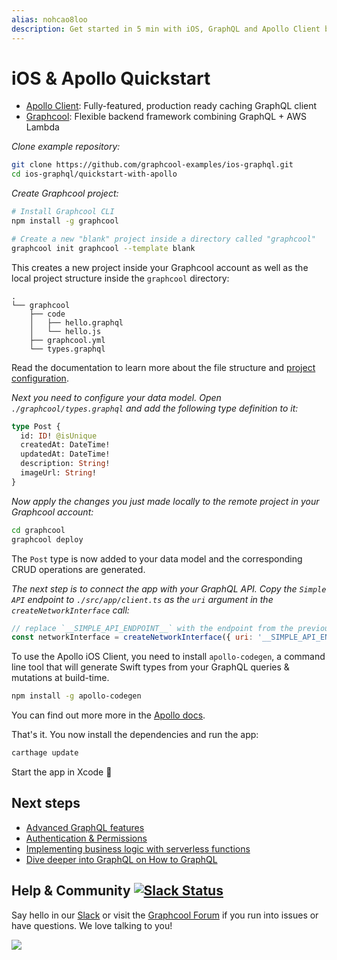 ```yaml
---
alias: nohcao8loo
description: Get started in 5 min with iOS, GraphQL and Apollo Client by building a simple Instagram clone.
---
```


# iOS & Apollo Quickstart

* [Apollo Client](https://github.com/apollographql/apollo-client): Fully-featured, production ready caching GraphQL client
* [Graphcool](https://www.graph.cool): Flexible backend framework combining GraphQL + AWS Lambda

<Instruction>

*Clone example repository:*

```sh
git clone https://github.com/graphcool-examples/ios-graphql.git
cd ios-graphql/quickstart-with-apollo
```

</Instruction>

<Instruction>

*Create Graphcool project:*

```sh
# Install Graphcool CLI
npm install -g graphcool

# Create a new "blank" project inside a directory called "graphcool"
graphcool init graphcool --template blank
```

</Instruction>

This creates a new project inside your Graphcool account as well as the local project structure inside the `graphcool` directory:

```
.
└── graphcool
    ├── code
    │   ├── hello.graphql
    │   └── hello.js
    ├── graphcool.yml
    └── types.graphql

```

Read the documentation to learn more about the file structure and [project configuration](https://www.graph.cool/docs/reference/basics/project-configuration-t%28yaml%29-opheidaix3).

<Instruction>

*Next you need to configure your data model. Open `./graphcool/types.graphql` and add the following type definition to it:*

```graphql
type Post {
  id: ID! @isUnique
  createdAt: DateTime!
  updatedAt: DateTime!
  description: String!
  imageUrl: String!
}
```

</Instruction>

<Instruction>

*Now apply the changes you just made locally to the remote project in your Graphcool account:*

```sh
cd graphcool
graphcool deploy
```

</Instruction>


The `Post` type is now added to your data model and the corresponding CRUD operations are generated.

<Instruction>

*The next step is to connect the app with your GraphQL API. Copy the `Simple API` endpoint to `./src/app/client.ts` as the `uri` argument in the `createNetworkInterface` call:*

```js
// replace `__SIMPLE_API_ENDPOINT__` with the endpoint from the previous step
const networkInterface = createNetworkInterface({ uri: '__SIMPLE_API_ENDPOINT__' })
```

</Instruction>

<Instruction>

To use the Apollo iOS Client, you need to install `apollo-codegen`, a command line tool that will generate Swift types from your GraphQL queries & mutations at build-time. 

```sh
npm install -g apollo-codegen
```

</Instruction>

You can find out more more in the [Apollo docs](http://dev.apollodata.com/ios/installation.html).

<Instruction>

That's it. You now install the dependencies and run the app:


```sh
carthage update
```

Start the app in Xcode 🚀

</Instruction>


## Next steps

* [Advanced GraphQL features](https://blog.graph.cool/advanced-graphql-features-of-the-graphcool-api-5b8db3b0a71)
* [Authentication & Permissions](https://www.graph.cool/docs/reference/auth/overview-ohs4aek0pe/)
* [Implementing business logic with serverless functions](https://www.graph.cool/docs/reference/functions/overview-aiw4aimie9/)
* [Dive deeper into GraphQL on How to GraphQL](https://www.howtographql.com)


## Help & Community [![Slack Status](https://slack.graph.cool/badge.svg)](https://slack.graph.cool)

Say hello in our [Slack](http://slack.graph.cool/) or visit the [Graphcool Forum](https://www.graph.cool/forum) if you run into issues or have questions. We love talking to you!

![](http://i.imgur.com/5RHR6Ku.png)
